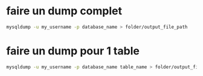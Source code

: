 # faire un dump complet

```bash
mysqldump -u my_username -p database_name > folder/output_file_path
```

# faire un dump pour 1 table

```bash
mysqldump -u my_username -p database_name table_name > folder/output_file_path
```
